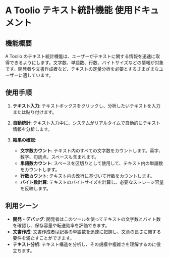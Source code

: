 # A Toolio テキスト統計機能 使用ドキュメント

## 機能概要
A Toolio のテキスト統計機能は、ユーザーがテキストに関する情報を迅速に取得できるようにします。文字数、単語数、行数、バイトサイズなどの情報が対象です。開発者や文書作成者など、テキストの定量分析を必要とするさまざまなユーザーに適しています。

## 使用手順

1. **テキスト入力**: テキストボックスをクリックし、分析したいテキストを入力または貼り付けます。

2. **自動統計**: テキスト入力中に、システムがリアルタイムで自動的にテキスト情報を分析します。

3. **結果の確認**:
   - **文字数カウント**: テキスト内のすべての文字数をカウントします。英字、数字、句読点、スペースも含まれます。
   - **単語数カウント**: スペースを区切りとして使用して、テキスト内の単語数をカウントします。
   - **行数カウント**: テキスト内の改行に基づいて行数をカウントします。
   - **バイト数計算**: テキストのバイトサイズを計算し、必要なストレージ容量を反映します。

## 利用シーン

- **開発・デバッグ**: 開発者はこのツールを使ってテキストの文字数とバイト数を確認し、保存容量や転送効率を評価できます。
- **文書作成**: 文書作成者は記事の単語数を迅速に把握し、文章の長さに関する要件を満たすことができます。
- **テキスト分析**: テキスト構造を分析し、その規模や複雑さを理解するのに役立ちます。